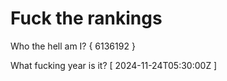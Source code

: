 # Fuck the rankings

Who the hell am I?
{ 6136192 }

What fucking year is it?
[ 2024-11-24T05:30:00Z ]
